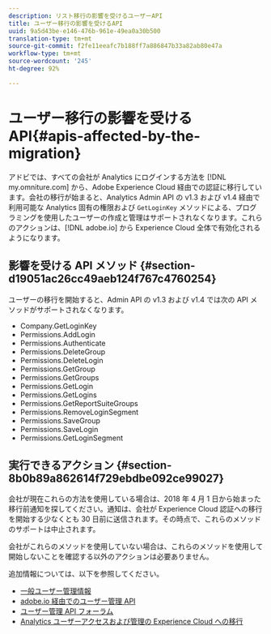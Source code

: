 ```yaml
---
description: リスト移行の影響を受けるユーザーAPI
title: ユーザー移行の影響を受けるAPI
uuid: 9a5d43be-e146-476b-961e-49ea0a30b500
translation-type: tm+mt
source-git-commit: f2fe11eeafc7b188ff7a886847b33a82ab80e47a
workflow-type: tm+mt
source-wordcount: '245'
ht-degree: 92%

---
```



# ユーザー移行の影響を受けるAPI{#apis-affected-by-the-migration}

アドビでは、すべての会社が Analytics にログインする方法を [!DNL my.omniture.com] から、Adobe Experience Cloud 経由での認証に移行しています。会社の移行が始まると、Analytics Admin API の v1.3 および v1.4 経由で利用可能な Analytics 固有の権限および `GetLoginKey` メソッドによる、プログラミングを使用したユーザーの作成と管理はサポートされなくなります。これらのアクションは、[!DNL adobe.io] から Experience Cloud 全体で有効化されるようになります。

## 影響を受ける API メソッド {#section-d19051ac26cc49aeb124f767c4760254}

ユーザーの移行を開始すると、Admin API の v1.3 および v1.4 では次の API メソッドがサポートされなくなります。

* Company.GetLoginKey
* Permissions.AddLogin
* Permissions.Authenticate
* Permissions.DeleteGroup
* Permissions.DeleteLogin
* Permissions.GetGroup
* Permissions.GetGroups
* Permissions.GetLogin
* Permissions.GetLogins
* Permissions.GetReportSuiteGroups
* Permissions.RemoveLoginSegment
* Permissions.SaveGroup
* Permissions.SaveLogin
* Permissions.GetLoginSegment

## 実行できるアクション  {#section-8b0b89a862614f729ebdbe092ce99027}

会社が現在これらの方法を使用している場合は、2018 年 4 月 1 日から始まった移行前通知を探してください。通知は、会社が Experience Cloud 認証への移行を開始する少なくとも 30 日前に送信されます。その時点で、これらのメソッドのサポートは中止されます。

会社がこれらのメソッドを使用していない場合は、これらのメソッドを使用して開始しないことを確認する以外のアクションは必要ありません。

追加情報については、以下を参照してください。

* [一般ユーザー管理情報](https://helpx.adobe.com/jp/enterprise/help/users.html)
* [adobe.io 経由でのユーザー管理 API](https://www.adobe.io/apis/cloudplatform/usermanagement/docs/gettingstarted.html)
* [ユーザー管理 API フォーラム](https://forums.adobe.com/community/umapi/overview)
* [Analytics ユーザーアクセスおよび管理の Experience Cloud への移行](https://docs.adobe.com/content/help/ja-JP/analytics/admin/user-product-management/user-management/migrate-users/c-migration-tool.html)

